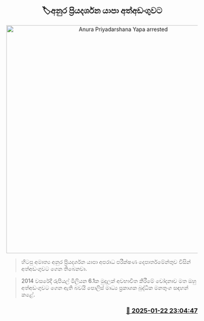 <p align='center'><b><h2 align='center' title='Anura Priyadarshana Yapa arrested'>🏷අනුර ප්‍රියදර්ශන යාපා අත්අඩංගුවට</h2></b></p>
<p align='center'><img src='https://helakuru.sgp1.cdn.digitaloceanspaces.com/esana/images/lib/anura-priyadarshana.jpg' width='600' alt='Anura Priyadarshana Yapa arrested'></p>

> හිටපු අමාත්‍ය අනුර ප්‍රියදර්ශන යාපා අපරාධ පරීක්ෂණ දෙපාර්තමේන්තුව විසින් අත්අඩංගුවට ගෙන තිබෙනවා.

> 2014 වසරේදී රුපියල් මිලියන 6.1ක මුදලක් අවභාවිත කිරීමේ චෝදනාව මත ඔහු අත්අඩංගුවට ගෙන ඇති බවයි පොලිස් මාධ්‍ය ප්‍රකාශක බුද්ධික මනතුංග සඳහන් කළේ. 



<h3 align='right'><a href='https://www.helakuru.lk/esana/p/106809/'>📅 2025-01-22 23:04:47</a></h3>

